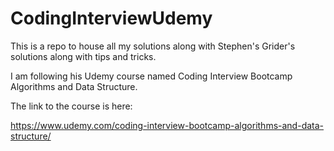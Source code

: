 # CodingInterviewUdemy

This is a repo to house all my solutions along with Stephen's Grider's solutions along with tips and tricks.

I am following his Udemy course named Coding Interview Bootcamp Algorithms and Data Structure.

The link to the course is here:

https://www.udemy.com/coding-interview-bootcamp-algorithms-and-data-structure/
